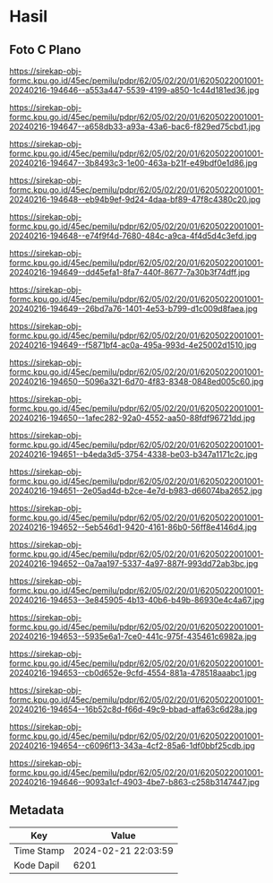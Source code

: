 # Hasil

## Foto C Plano

https://sirekap-obj-formc.kpu.go.id/45ec/pemilu/pdpr/62/05/02/20/01/6205022001001-20240216-194646--a553a447-5539-4199-a850-1c44d181ed36.jpg

https://sirekap-obj-formc.kpu.go.id/45ec/pemilu/pdpr/62/05/02/20/01/6205022001001-20240216-194647--a658db33-a93a-43a6-bac6-f829ed75cbd1.jpg

https://sirekap-obj-formc.kpu.go.id/45ec/pemilu/pdpr/62/05/02/20/01/6205022001001-20240216-194647--3b8493c3-1e00-463a-b21f-e49bdf0e1d86.jpg

https://sirekap-obj-formc.kpu.go.id/45ec/pemilu/pdpr/62/05/02/20/01/6205022001001-20240216-194648--eb94b9ef-9d24-4daa-bf89-47f8c4380c20.jpg

https://sirekap-obj-formc.kpu.go.id/45ec/pemilu/pdpr/62/05/02/20/01/6205022001001-20240216-194648--e74f9f4d-7680-484c-a9ca-4f4d5d4c3efd.jpg

https://sirekap-obj-formc.kpu.go.id/45ec/pemilu/pdpr/62/05/02/20/01/6205022001001-20240216-194649--dd45efa1-8fa7-440f-8677-7a30b3f74dff.jpg

https://sirekap-obj-formc.kpu.go.id/45ec/pemilu/pdpr/62/05/02/20/01/6205022001001-20240216-194649--26bd7a76-1401-4e53-b799-d1c009d8faea.jpg

https://sirekap-obj-formc.kpu.go.id/45ec/pemilu/pdpr/62/05/02/20/01/6205022001001-20240216-194649--f5871bf4-ac0a-495a-993d-4e25002d1510.jpg

https://sirekap-obj-formc.kpu.go.id/45ec/pemilu/pdpr/62/05/02/20/01/6205022001001-20240216-194650--5096a321-6d70-4f83-8348-0848ed005c60.jpg

https://sirekap-obj-formc.kpu.go.id/45ec/pemilu/pdpr/62/05/02/20/01/6205022001001-20240216-194650--1afec282-92a0-4552-aa50-88fdf96721dd.jpg

https://sirekap-obj-formc.kpu.go.id/45ec/pemilu/pdpr/62/05/02/20/01/6205022001001-20240216-194651--b4eda3d5-3754-4338-be03-b347a1171c2c.jpg

https://sirekap-obj-formc.kpu.go.id/45ec/pemilu/pdpr/62/05/02/20/01/6205022001001-20240216-194651--2e05ad4d-b2ce-4e7d-b983-d66074ba2652.jpg

https://sirekap-obj-formc.kpu.go.id/45ec/pemilu/pdpr/62/05/02/20/01/6205022001001-20240216-194652--5eb546d1-9420-4161-86b0-56ff8e4146d4.jpg

https://sirekap-obj-formc.kpu.go.id/45ec/pemilu/pdpr/62/05/02/20/01/6205022001001-20240216-194652--0a7aa197-5337-4a97-887f-993dd72ab3bc.jpg

https://sirekap-obj-formc.kpu.go.id/45ec/pemilu/pdpr/62/05/02/20/01/6205022001001-20240216-194653--3e845905-4b13-40b6-b49b-86930e4c4a67.jpg

https://sirekap-obj-formc.kpu.go.id/45ec/pemilu/pdpr/62/05/02/20/01/6205022001001-20240216-194653--5935e6a1-7ce0-441c-975f-435461c6982a.jpg

https://sirekap-obj-formc.kpu.go.id/45ec/pemilu/pdpr/62/05/02/20/01/6205022001001-20240216-194653--cb0d652e-9cfd-4554-881a-478518aaabc1.jpg

https://sirekap-obj-formc.kpu.go.id/45ec/pemilu/pdpr/62/05/02/20/01/6205022001001-20240216-194654--16b52c8d-f66d-49c9-bbad-affa63c6d28a.jpg

https://sirekap-obj-formc.kpu.go.id/45ec/pemilu/pdpr/62/05/02/20/01/6205022001001-20240216-194654--c6096f13-343a-4cf2-85a6-1df0bbf25cdb.jpg

https://sirekap-obj-formc.kpu.go.id/45ec/pemilu/pdpr/62/05/02/20/01/6205022001001-20240216-194646--9093a1cf-4903-4be7-b863-c258b3147447.jpg


## Metadata

| Key        | Value               |
| ---------- | ------------------- |
| Time Stamp | 2024-02-21 22:03:59 |
| Kode Dapil | 6201                |



